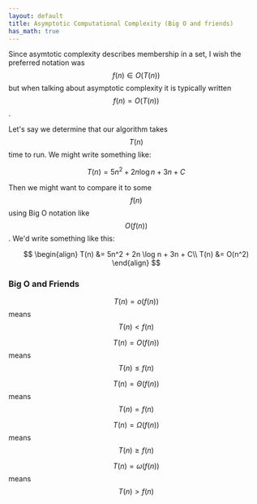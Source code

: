```yaml
---
layout: default
title: Asymptotic Computational Complexity (Big O and friends)
has_math: true
---
```


Since asymtotic complexity describes membership in a set,
I wish the preferred notation was $$f(n) \in O(T(n))$$
but when talking about asymptotic complexity
it is typically written $$f(n)=O(T(n))$$.

Let's say we determine that our algorithm takes $$T(n)$$ time to run. We might write something like:

$$
T(n) = 5n^2 + 2n \log n + 3n + C
$$

Then we might want to compare it to some $$f(n)$$ using Big O notation like $$O(f(n))$$. We'd write something like this:

$$
\begin{align}
T(n) &= 5n^2 + 2n \log n + 3n + C\\
T(n) &= O(n^2)
\end{align}
$$

### Big O and Friends

$$T(n) = o(f(n))$$ means $$T(n) < f(n)$$

$$T(n) = O(f(n))$$ means $$T(n) \leq f(n)$$

$$T(n) = \Theta(f(n))$$ means $$T(n) = f(n)$$

$$T(n) = \Omega(f(n))$$ means $$T(n) \geq f(n)$$

$$T(n) = \omega(f(n))$$ means $$T(n) > f(n)$$
